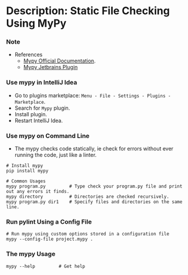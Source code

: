 # Description: Static File Checking Using MyPy

### Note
* References
    - [Mypy Official Documentation](https://mypy.readthedocs.io/en/latest/).
    - [Mypy Jetbrains Plugin](https://plugins.jetbrains.com/plugin/11086-mypy)

### Use mypy in IntelliJ Idea
* Go to plugins marketplace: `Menu - File - Settings - Plugins - Marketplace`.
* Search for `Mypy` plugin.
* Install plugin.
* Restart IntelliJ Idea.

### Use mypy on Command Line
* The mypy checks code statically, ie check for errors without ever running the code, just like a linter.
```
# Install mypy
pip install mypy

# Common Usages
mypy program.py         # Type check your program.py file and print out any errors it finds.
mypy directory          # Directories are checked recursively.
mypy program.py dir1    # Specify files and directories on the same line.
```

### Run pylint Using a Config File
```
# Run mypy using custom options stored in a configuration file
mypy --config-file project.mypy .
```

### The mypy Usage
```
mypy --help         # Get help
```